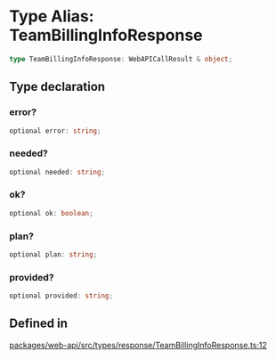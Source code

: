 # Type Alias: TeamBillingInfoResponse

```ts
type TeamBillingInfoResponse: WebAPICallResult & object;
```

## Type declaration

### error?

```ts
optional error: string;
```

### needed?

```ts
optional needed: string;
```

### ok?

```ts
optional ok: boolean;
```

### plan?

```ts
optional plan: string;
```

### provided?

```ts
optional provided: string;
```

## Defined in

[packages/web-api/src/types/response/TeamBillingInfoResponse.ts:12](https://github.com/slackapi/node-slack-sdk/blob/main/packages/web-api/src/types/response/TeamBillingInfoResponse.ts#L12)
